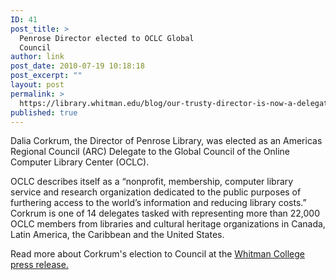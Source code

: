 ```yaml
---
ID: 41
post_title: >
  Penrose Director elected to OCLC Global
  Council
author: link
post_date: 2010-07-19 10:18:18
post_excerpt: ""
layout: post
permalink: >
  https://library.whitman.edu/blog/our-trusty-director-is-now-a-delegate-to-oclcs-global-council/
published: true
---
```

Dalia Corkrum, the Director of Penrose Library, was elected as an Americas Regional Council (ARC) Delegate to the Global Council of the Online Computer Library Center (OCLC).

OCLC describes itself as a “nonprofit, membership, computer library service and research organization dedicated to the public purposes of furthering access to the world’s information and reducing library costs.” Corkrum is one of 14 delegates tasked with representing more than 22,000 OCLC members from libraries and cultural heritage organizations in Canada, Latin America, the Caribbean and the United States.

Read more about Corkrum's election to Council at the <a href="https://www.whitman.edu/newsroom/director-of-penrose-library-elected-as-regional-delegate-to-global-council">Whitman College press release.</a>
